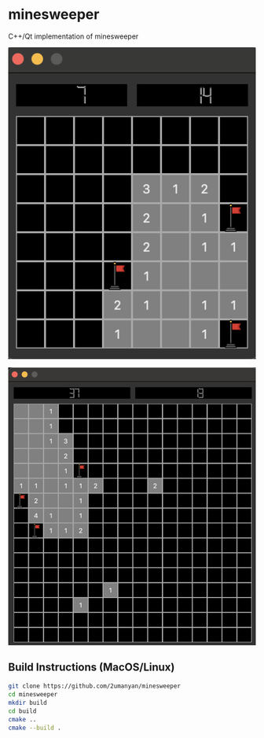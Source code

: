 # minesweeper

C++/Qt implementation of minesweeper

![](img/screenshot_1.png)

![](img/screenshot_2.png)

## Build Instructions (MacOS/Linux)

```bash
git clone https://github.com/2umanyan/minesweeper
cd minesweeper
mkdir build
cd build
cmake ..
cmake --build .
```
